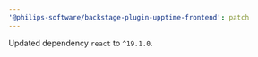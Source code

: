 ```yaml
---
'@philips-software/backstage-plugin-upptime-frontend': patch
---
```


Updated dependency `react` to `^19.1.0`.
